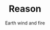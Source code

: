 ---
layout: post
title: Reason
author: Earth wind and fire
language: "Français"
image:
  artist: earth-wind-and-fire.png
---